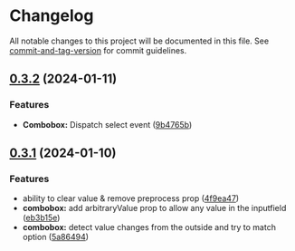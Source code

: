 # Changelog

All notable changes to this project will be documented in this file. See [commit-and-tag-version](https://github.com/absolute-version/commit-and-tag-version) for commit guidelines.

## [0.3.2](https://github.com/joburgard/mayu-ui/compare/v0.3.1...v0.3.2) (2024-01-11)


### Features

* **Combobox:** Dispatch select event ([9b4765b](https://github.com/joburgard/mayu-ui/commit/9b4765b0a7fa9e806311dcad0c0c0e2bfde61f46))

## [0.3.1](https://github.com/joburgard/mayu-ui/compare/v0.2.1...v0.3.1) (2024-01-10)


### Features

* ability to clear value & remove preprocess prop ([4f9ea47](https://github.com/joburgard/mayu-ui/commit/4f9ea470c12559c9c33d80cccc2aa5e4c8e19479))
* **combobox:** add arbitraryValue prop to allow any value in the inputfield ([eb3b15e](https://github.com/joburgard/mayu-ui/commit/eb3b15e74f7d105f736f1b6c79745e7ae14641d8))
* **combobox:** detect value changes from the outside and try to match option ([5a86494](https://github.com/joburgard/mayu-ui/commit/5a86494e0106b604d3237b42f83001ab128741bb))
